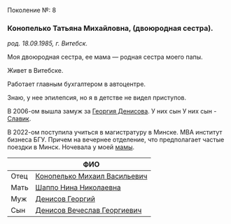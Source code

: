 Поколение №: 8

### Конопелько Татьяна Михайловна, (двоюродная сестра).

_род. 18.09.1985, г. Витебск._

Моя двоюродная сестра, ее мама — родная сестра моего папы.

Живет в Витебске. 

Работает главным бухгалтером в автоцентре.

Знаю, у нее эпилепсия, но я в детстве не видел приступов.

В 2006-ом вышла замуж за [Георгия Денисова](/ancestors/8-Денисов-Георгий). У них сын У них сын - [Славик](/ancestors/9-Денисов-Вечеслав-Георгиевич).

В 2022-ом поступила учиться в магистратуру в Минске. МВА институт бизнеса БГУ.
Причем на вечернее отделение, что предполагает частые поездки в Минск.
Ночевала у моей [мамы](/ancestors/7-Новикова-Светлана-Александровна).

|      | ФИО                                                                       |
|------|---------------------------------------------------------------------------|
| Отец | [Конопелько Михаил Васильевич](/ancestors/7-Конопелько-Михаил-Васильевич) |
| Мать | [Шаппо Нина Николаевна](/ancestors/7-Шаппо-Нина-Николаевна)               |
| Муж  | [Денисов Георгий](/ancestors/8-Денисов-Георгий)                           |
| Сын  | [Денисов Вечеслав Георгиевич](/ancestors/9-Денисов-Вечеслав-Георгиевич)   |

